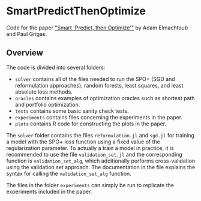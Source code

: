 # SmartPredictThenOptimize
Code for the paper ["Smart 'Predict, then Optimize'"](https://arxiv.org/abs/1710.08005) by Adam Elmachtoub and Paul Grigas.

## Overview

The code is divided into several folders:
- `solver` contains all of the files needed to run the SPO+ (SGD and reformulation approaches), random forests, least squares, and least absolute loss methods.
- `oracles` contains examples of optimization oracles such as shortest path and portfolio optimization.
- `tests` contains some basic sanity check tests.
- `experiments` contains files concerning the experiments in the paper.
- `plots` contains R code for constructing the plots in the paper.

The `solver` folder contains the files `reformulation.jl` and `sgd.jl` for training a model with the SPO+ loss function using a fixed value of the regularization parameter. To actually a train a model in practice, it is recommended to use the file `validation_set.jl` and the corresponding function is `validation_set_alg`, which additionally performs cross-validation using the validation set approach. The documentation in the file explains the syntax for calling the `validation_set_alg` function.

The files in the folder `experiments` can simply be run to replicate the experiments included in the paper.
